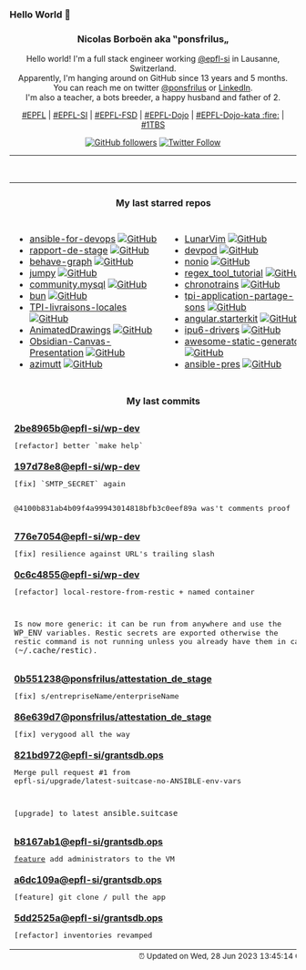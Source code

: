 ### Hello World 👋

<p align="center">
  <!-- use https://avatars.githubusercontent.com/u/176002?v=4 for your default github picture 
  <img src="https://raw.githubusercontent.com/ponsfrilus/ponsfrilus/master/img/ponsfrilus.png" title="Nicolas Borboën aka ‟ponsfrilus„" alt="Nicolas Borboën aka ‟ponsfrilus„" /> -->
  <h3 align="center">
    Nicolas Borboën aka ‟ponsfrilus„
  </h3>
  <p align="center">
    Hello world! I'm a full stack engineer working <a href="https://github.com/epfl-si">@epfl-si</a> in Lausanne, Switzerland.
    <br />Apparently, I'm hanging around on GitHub since 13 years and 5 months.
    <br />You can reach me on twitter <a href="https://twitter.com/ponsfrilus">@ponsfrilus</a> or <a href="http://linkedin.com/in/nicolasborboen">LinkedIn</a>.
    <br />I'm also a teacher, a bots breeder, a happy husband and father of 2.
  </p>
  <p align="center">
    <a href="https://www.epfl.ch">#EPFL</a> | 
    <a href="https://github.com/epfl-si/">#EPFL-SI</a> | 
    <a href="https://github.com/epfl-fsd">#EPFL-FSD</a> | 
    <a href="https://github.com/topics/epfl-dojo">#EPFL-Dojo</a> | 
    <a href="https://github.com/topics/epfl-dojo-kata">#EPFL-Dojo-kata :fire:</a> | 
    <a href="https://en.wikipedia.org/wiki/Indentation_style#Variant:_1TBS_(OTBS)">#1TBS</a>
  </p>
  <p align="center">
    <a href="https://github.com/ponsfrilus"><img alt="GitHub followers" src="https://img.shields.io/github/followers/ponsfrilus?label=Follow%20me%20on%20github&style=social"></a>
    <a href="https://twitter.com/ponsfrilus"><img alt="Twitter Follow" src="https://img.shields.io/twitter/follow/ponsfrilus?label=follow%20me%20on%20twitter&style=social"></a>
  </p>
  </p><hr><table align="center">
<tr>
<td colspan="2" align="center"><h4>My last starred repos</h4></td>
</tr>
<tr>
<td valign="top">
<ul>
<li>
<a href="https://github.com/geerlingguy/ansible-for-devops" title="Ansible for DevOps examples." target="_blank">ansible-for-devops</a>&nbsp;<a href="https://github.com/geerlingguy/ansible-for-devops" title="Ansible for DevOps examples." target="_blank"><img src="https://img.shields.io/github/stars/geerlingguy/ansible-for-devops?style=social" alt="GitHub"></a>
</li>
<li>
<a href="https://github.com/ponsfrilus/rapport-de-stage" title="Outil permettant de remplir des rapports de stage en ligne pour les stagiaires (découverte ou d'orientation) et pour les responsables de stage." target="_blank">rapport-de-stage</a>&nbsp;<a href="https://github.com/ponsfrilus/rapport-de-stage" title="Outil permettant de remplir des rapports de stage en ligne pour les stagiaires (découverte ou d'orientation) et pour les responsables de stage." target="_blank"><img src="https://img.shields.io/github/stars/ponsfrilus/rapport-de-stage?style=social" alt="GitHub"></a>
</li>
<li>
<a href="https://github.com/bhouston/behave-graph" title="Open, extensible, small and simple behaviour-graph execution engine.  Discord here: https://discord.gg/mrags8WyuH" target="_blank">behave-graph</a>&nbsp;<a href="https://github.com/bhouston/behave-graph" title="Open, extensible, small and simple behaviour-graph execution engine.  Discord here: https://discord.gg/mrags8WyuH" target="_blank"><img src="https://img.shields.io/github/stars/bhouston/behave-graph?style=social" alt="GitHub"></a>
</li>
<li>
<a href="https://github.com/fishfolk/jumpy" title="Tactical 2D shooter in fishy pixels style. Made with Rust-lang 🦀 and Bevy 🪶" target="_blank">jumpy</a>&nbsp;<a href="https://github.com/fishfolk/jumpy" title="Tactical 2D shooter in fishy pixels style. Made with Rust-lang 🦀 and Bevy 🪶" target="_blank"><img src="https://img.shields.io/github/stars/fishfolk/jumpy?style=social" alt="GitHub"></a>
</li>
<li>
<a href="https://github.com/ansible-collections/community.mysql" title="MySQL Ansible Collection" target="_blank">community.mysql</a>&nbsp;<a href="https://github.com/ansible-collections/community.mysql" title="MySQL Ansible Collection" target="_blank"><img src="https://img.shields.io/github/stars/ansible-collections/community.mysql?style=social" alt="GitHub"></a>
</li>
<li>
<a href="https://github.com/oven-sh/bun" title="Incredibly fast JavaScript runtime, bundler, test runner, and package manager – all in one" target="_blank">bun</a>&nbsp;<a href="https://github.com/oven-sh/bun" title="Incredibly fast JavaScript runtime, bundler, test runner, and package manager – all in one" target="_blank"><img src="https://img.shields.io/github/stars/oven-sh/bun?style=social" alt="GitHub"></a>
</li>
<li>
<a href="https://github.com/anthohn/TPI-livraisons-locales" title="null" target="_blank">TPI-livraisons-locales</a>&nbsp;<a href="https://github.com/anthohn/TPI-livraisons-locales" title="null" target="_blank"><img src="https://img.shields.io/github/stars/anthohn/TPI-livraisons-locales?style=social" alt="GitHub"></a>
</li>
<li>
<a href="https://github.com/facebookresearch/AnimatedDrawings" title="Code to accompany "A Method for Animating Children's Drawings of the Human Figure"" target="_blank">AnimatedDrawings</a>&nbsp;<a href="https://github.com/facebookresearch/AnimatedDrawings" title="Code to accompany "A Method for Animating Children's Drawings of the Human Figure"" target="_blank"><img src="https://img.shields.io/github/stars/facebookresearch/AnimatedDrawings?style=social" alt="GitHub"></a>
</li>
<li>
<a href="https://github.com/Quorafind/Obsidian-Canvas-Presentation" title="A plugin to help you display cards based on sequence. " target="_blank">Obsidian-Canvas-Presentation</a>&nbsp;<a href="https://github.com/Quorafind/Obsidian-Canvas-Presentation" title="A plugin to help you display cards based on sequence. " target="_blank"><img src="https://img.shields.io/github/stars/Quorafind/Obsidian-Canvas-Presentation?style=social" alt="GitHub"></a>
</li>
<li>
<a href="https://github.com/azimuttapp/azimutt" title="Next-Gen ERD: Design, Explore, Document and Analyze your database" target="_blank">azimutt</a>&nbsp;<a href="https://github.com/azimuttapp/azimutt" title="Next-Gen ERD: Design, Explore, Document and Analyze your database" target="_blank"><img src="https://img.shields.io/github/stars/azimuttapp/azimutt?style=social" alt="GitHub"></a>
</li>
</ul>
<img width="450" height="1" /></td>
<td valign="top">
<ul>
<li>
<a href="https://github.com/LunarVim/LunarVim" title="🌙 LunarVim is an IDE layer for Neovim. Completely free and community driven." target="_blank">LunarVim</a>&nbsp;<a href="https://github.com/LunarVim/LunarVim" title="🌙 LunarVim is an IDE layer for Neovim. Completely free and community driven." target="_blank"><img src="https://img.shields.io/github/stars/LunarVim/LunarVim?style=social" alt="GitHub"></a>
</li>
<li>
<a href="https://github.com/loft-sh/devpod" title="Codespaces but open-source, client-only and unopinionated: Works with any IDE and lets you use any cloud, kubernetes or just on localhost docker." target="_blank">devpod</a>&nbsp;<a href="https://github.com/loft-sh/devpod" title="Codespaces but open-source, client-only and unopinionated: Works with any IDE and lets you use any cloud, kubernetes or just on localhost docker." target="_blank"><img src="https://img.shields.io/github/stars/loft-sh/devpod?style=social" alt="GitHub"></a>
</li>
<li>
<a href="https://github.com/jjcm/nonio" title="null" target="_blank">nonio</a>&nbsp;<a href="https://github.com/jjcm/nonio" title="null" target="_blank"><img src="https://img.shields.io/github/stars/jjcm/nonio?style=social" alt="GitHub"></a>
</li>
<li>
<a href="https://github.com/Me-Theo/regex_tool_tutorial" title="Projet de TPI" target="_blank">regex_tool_tutorial</a>&nbsp;<a href="https://github.com/Me-Theo/regex_tool_tutorial" title="Projet de TPI" target="_blank"><img src="https://img.shields.io/github/stars/Me-Theo/regex_tool_tutorial?style=social" alt="GitHub"></a>
</li>
<li>
<a href="https://github.com/benjamintd/chronotrains" title="Shortest times between train stations in Europe" target="_blank">chronotrains</a>&nbsp;<a href="https://github.com/benjamintd/chronotrains" title="Shortest times between train stations in Europe" target="_blank"><img src="https://img.shields.io/github/stars/benjamintd/chronotrains?style=social" alt="GitHub"></a>
</li>
<li>
<a href="https://github.com/Samfernande/tpi-application-partage-sons" title="null" target="_blank">tpi-application-partage-sons</a>&nbsp;<a href="https://github.com/Samfernande/tpi-application-partage-sons" title="null" target="_blank"><img src="https://img.shields.io/github/stars/Samfernande/tpi-application-partage-sons?style=social" alt="GitHub"></a>
</li>
<li>
<a href="https://github.com/epfl-si/angular.starterkit" title="Starter kit with Angular and Meteor" target="_blank">angular.starterkit</a>&nbsp;<a href="https://github.com/epfl-si/angular.starterkit" title="Starter kit with Angular and Meteor" target="_blank"><img src="https://img.shields.io/github/stars/epfl-si/angular.starterkit?style=social" alt="GitHub"></a>
</li>
<li>
<a href="https://github.com/intel/ipu6-drivers" title="null" target="_blank">ipu6-drivers</a>&nbsp;<a href="https://github.com/intel/ipu6-drivers" title="null" target="_blank"><img src="https://img.shields.io/github/stars/intel/ipu6-drivers?style=social" alt="GitHub"></a>
</li>
<li>
<a href="https://github.com/myles/awesome-static-generators" title="A curated list of static web site generators." target="_blank">awesome-static-generators</a>&nbsp;<a href="https://github.com/myles/awesome-static-generators" title="A curated list of static web site generators." target="_blank"><img src="https://img.shields.io/github/stars/myles/awesome-static-generators?style=social" alt="GitHub"></a>
</li>
<li>
<a href="https://github.com/epfl-si/ansible-pres" title="Présentation Ansible (IAM-MD)" target="_blank">ansible-pres</a>&nbsp;<a href="https://github.com/epfl-si/ansible-pres" title="Présentation Ansible (IAM-MD)" target="_blank"><img src="https://img.shields.io/github/stars/epfl-si/ansible-pres?style=social" alt="GitHub"></a>
</li>
</ul>
<img width="450" height="1" /></td>
</tr>
<tr>
<td colspan="2" align="center"><h4>My last commits</h4></td>
</tr>
<tr>
        <td colspan="2">
          <div><strong><a href="https://api.github.com/repos/epfl-si/wp-dev/commits/2be8965b325ec1cc3fb44d5104127b0353df5f65" title="2023-06-27T19:34:11.000+02:00" target="_blank">2be8965b</a><a href="https://github.com/epfl-si">@epfl-si</a><a href="https://github.com/epfl-si/wp-dev" title="Development environment for the EPFL VPSI WordPress service">/wp-dev</a></strong></div>
          <pre>[refactor] better `make help`</pre>
        </td>
        </tr><tr>
        <td colspan="2">
          <div><strong><a href="https://api.github.com/repos/epfl-si/wp-dev/commits/197d78e8d3e65891b0e3fff583f46b582c58af67" title="2023-06-27T18:56:29.000+02:00" target="_blank">197d78e8</a><a href="https://github.com/epfl-si">@epfl-si</a><a href="https://github.com/epfl-si/wp-dev" title="Development environment for the EPFL VPSI WordPress service">/wp-dev</a></strong></div>
          <pre>[fix] `SMTP_SECRET` again

@4100b831ab4b09f4a99943014818bfb3c0eef89a was't comments proof</pre>
        </td>
        </tr><tr>
        <td colspan="2">
          <div><strong><a href="https://api.github.com/repos/epfl-si/wp-dev/commits/776e7054f588fb3153ff5233f06b9ab83c1fe23a" title="2023-06-27T18:20:31.000+02:00" target="_blank">776e7054</a><a href="https://github.com/epfl-si">@epfl-si</a><a href="https://github.com/epfl-si/wp-dev" title="Development environment for the EPFL VPSI WordPress service">/wp-dev</a></strong></div>
          <pre>[fix] resilience against URL's trailing slash</pre>
        </td>
        </tr><tr>
        <td colspan="2">
          <div><strong><a href="https://api.github.com/repos/epfl-si/wp-dev/commits/0c6c4855808c4c5e333a88248185266da00576e1" title="2023-06-26T13:10:57.000+02:00" target="_blank">0c6c4855</a><a href="https://github.com/epfl-si">@epfl-si</a><a href="https://github.com/epfl-si/wp-dev" title="Development environment for the EPFL VPSI WordPress service">/wp-dev</a></strong></div>
          <pre>[refactor] local-restore-from-restic + named container

Is now more generic: it can be run from anywhere and use the `WP_ENV` 
variables.
Restic secrets are exported otherwise the restic command is not running 
unless you already have them in cache (`~/.cache/restic`).</pre>
        </td>
        </tr><tr>
        <td colspan="2">
          <div><strong><a href="https://api.github.com/repos/ponsfrilus/attestation_de_stage/commits/0b5512383434d333db0eb8686b496e1990495994" title="2023-06-23T16:33:00.000+02:00" target="_blank">0b551238</a><a href="https://github.com/ponsfrilus">@ponsfrilus</a><a href="https://github.com/ponsfrilus/attestation_de_stage" title="null">/attestation_de_stage</a></strong></div>
          <pre>[fix] s/entrepriseName/enterpriseName</pre>
        </td>
        </tr><tr>
        <td colspan="2">
          <div><strong><a href="https://api.github.com/repos/ponsfrilus/attestation_de_stage/commits/86e639d72648216c098568926cc13c965c34dc62" title="2023-06-23T16:31:11.000+02:00" target="_blank">86e639d7</a><a href="https://github.com/ponsfrilus">@ponsfrilus</a><a href="https://github.com/ponsfrilus/attestation_de_stage" title="null">/attestation_de_stage</a></strong></div>
          <pre>[fix] verygood all the way</pre>
        </td>
        </tr><tr>
        <td colspan="2">
          <div><strong><a href="https://api.github.com/repos/epfl-si/grantsdb.ops/commits/821bd972989ec5d4d7ec14535c0b707e2a292d46" title="2023-06-06T13:16:25.000+02:00" target="_blank">821bd972</a><a href="https://github.com/epfl-si">@epfl-si</a><a href="https://github.com/epfl-si/grantsdb.ops" title="OPS code for GrantsDB">/grantsdb.ops</a></strong></div>
          <pre>Merge pull request #1 from epfl-si/upgrade/latest-suitcase-no-ANSIBLE-env-vars

[upgrade] to latest `ansible.suitcase`</pre>
        </td>
        </tr><tr>
        <td colspan="2">
          <div><strong><a href="https://api.github.com/repos/epfl-si/grantsdb.ops/commits/b8167ab124045cb361bd92929225480e8b71955e" title="2023-06-05T17:27:46.000+02:00" target="_blank">b8167ab1</a><a href="https://github.com/epfl-si">@epfl-si</a><a href="https://github.com/epfl-si/grantsdb.ops" title="OPS code for GrantsDB">/grantsdb.ops</a></strong></div>
          <pre>[feature](WIP) add administrators to the VM</pre>
        </td>
        </tr><tr>
        <td colspan="2">
          <div><strong><a href="https://api.github.com/repos/epfl-si/grantsdb.ops/commits/a6dc109ac8fe0d7dd71939884b14f41003b2a2ab" title="2023-06-05T17:27:26.000+02:00" target="_blank">a6dc109a</a><a href="https://github.com/epfl-si">@epfl-si</a><a href="https://github.com/epfl-si/grantsdb.ops" title="OPS code for GrantsDB">/grantsdb.ops</a></strong></div>
          <pre>[feature] git clone / pull the app</pre>
        </td>
        </tr><tr>
        <td colspan="2">
          <div><strong><a href="https://api.github.com/repos/epfl-si/grantsdb.ops/commits/5dd2525a8dbd373225e15ff8a6b7437a2be8b262" title="2023-06-05T17:26:30.000+02:00" target="_blank">5dd2525a</a><a href="https://github.com/epfl-si">@epfl-si</a><a href="https://github.com/epfl-si/grantsdb.ops" title="OPS code for GrantsDB">/grantsdb.ops</a></strong></div>
          <pre>[refactor] inventories revamped</pre>
        </td>
        </tr><tfoot>
<tr>
<td colspan="2" align="right">
<img width="900" height="1" />
<small>⏰ Updated on Wed, 28 Jun 2023 13:45:14 GMT</small>
</td>
</tr>
</tfoot>
<br />
</table>

